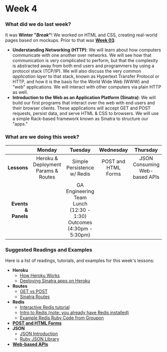 # Week 4

### What did we do last week?

It was **Winter "_Break_"**! We worked on HTML and CSS, creating real-world pages based on mockups. Prior to that was **[Week 03](/w03/README.md)**:

- **Understanding Networking (HTTP)**: We will learn about how computers communicate with one another over networks. We will see how that communication is very complicated to perform, but that the complexity is abstracted away from both end users and programmers by using a protocol stack (TCP/IP). We will also discuss the very common *application layer* to that stack, known as Hypertext Transfer Protocol or HTTP, and how it is the basis for the World Wide Web (WWW) and "web" applications. We will interact with other computers via plain HTTP as well.
- **Introduction to the Web as an Application Platform (Sinatra)**: We will build our first programs that interact over the web with end users and their browser clients. These applications will accept GET and POST requests, persist data, and serve HTML & CSS to browsers. We will use a simple Rack-based framework known as Sinatra to structure our "apps."

### What are we doing this week?

|    | Monday | Tuesday | Wednesday | Thursday | Friday |
|---:|:------:|:-------:|:---------:|:--------:|:------:|
| **Lessons** | Heroku & Deployment<br>Params & Routes | Simple Persistence w/ Redis | POST and HTML Forms | JSON<br>Consuming Web-based APIs | Assessment & Lab |
| **Events &amp; Panels** | | GA Engineering Team Lunch <br/>(12:30 - 1:30)<br/> Outcomes<br/>(4:30pm - 5:30pm) |  | | |

### Suggested Readings and Examples

Here is a list of readings, tutorials, and examples for this week's lessons:

- **Heroku**
  + [How Heroku Works](https://devcenter.heroku.com/articles/how-heroku-works)
  + [Deploying Sinatra apps on Heroku](https://devcenter.heroku.com/articles/rack#frameworks)
- **Routes**
  + [GET vs POST](http://blog.teamtreehouse.com/the-definitive-guide-to-get-vs-post)
  + [Sinatra Routes](http://www.sinatrarb.com/intro.html#Routes)
- **Redis**
  + [Interactive Redis tutorial](http://try.redis.io/)
  + [Intro to Redis (note: you already have Redis installed)](http://redistogo.com/documentation/introduction_to_redis)
  + [Example Redis Ruby Code from Groupon](https://github.com/redsquirrel/redis-at-groupon)
- [**POST and HTML Forms**](https://gist.github.com/h4w5/8848398)
- **JSON**
  + [JSON Introduction](http://en.wikipedia.org/wiki/JSON)
  + [Ruby JSON Library](http://www.ruby-doc.org/stdlib-2.1.2/libdoc/json/rdoc/JSON.html)
- [**Web-based APIs**](http://en.wikipedia.org/wiki/Web_API)

<!-- ### What are we doing [next week](/w05/README.md)? -->

<!-- - **Module name**: description... -->

